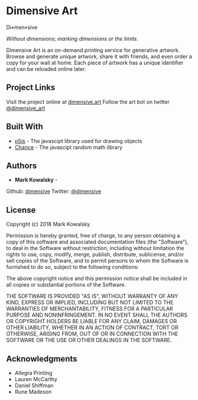 # Dimensive Art

Di•men•sive

*Without dimensions; marking dimensions or the limits.*

Dimensive Art is an on-demand printing service for generative artwork. Browse and generate unique artwork, share it with friends, and even order a copy for your wall at home. Each piece of artwork has a unique identifier and can be reloaded online later.

## Project Links

Visit the project online at [dimensive.art](https://dimensive.art)
Follow the art bot on twitter [@dimensive_art](https://twitter.com/dimensive_art)

## Built With

* [p5js](https://p5js.org/) - The javascipt library used for drawing objects
* [Chance](https://chancejs.com/) - The javascipt random math library

## Authors

* **Mark Kowalsky** - 

Github: [dimensive](https://github.com/dimensive)
Twitter: [@dimensive](https://twitter.com/dimensive)

## License

Copyright (c) 2018 Mark Kowalsky

Permission is hereby granted, free of charge, to any person obtaining a copy
of this software and associated documentation files (the "Software"), to deal
in the Software without restriction, including without limitation the rights
to use, copy, modify, merge, publish, distribute, sublicense, and/or sell
copies of the Software, and to permit persons to whom the Software is
furnished to do so, subject to the following conditions:

The above copyright notice and this permission notice shall be included in all
copies or substantial portions of the Software.

THE SOFTWARE IS PROVIDED "AS IS", WITHOUT WARRANTY OF ANY KIND, EXPRESS OR
IMPLIED, INCLUDING BUT NOT LIMITED TO THE WARRANTIES OF MERCHANTABILITY,
FITNESS FOR A PARTICULAR PURPOSE AND NONINFRINGEMENT. IN NO EVENT SHALL THE
AUTHORS OR COPYRIGHT HOLDERS BE LIABLE FOR ANY CLAIM, DAMAGES OR OTHER
LIABILITY, WHETHER IN AN ACTION OF CONTRACT, TORT OR OTHERWISE, ARISING FROM,
OUT OF OR IN CONNECTION WITH THE SOFTWARE OR THE USE OR OTHER DEALINGS IN THE
SOFTWARE.

## Acknowledgments

* Allegra Printing
* Lauren McCarthy
* Daniel Shiffman
* Rune Madeson
